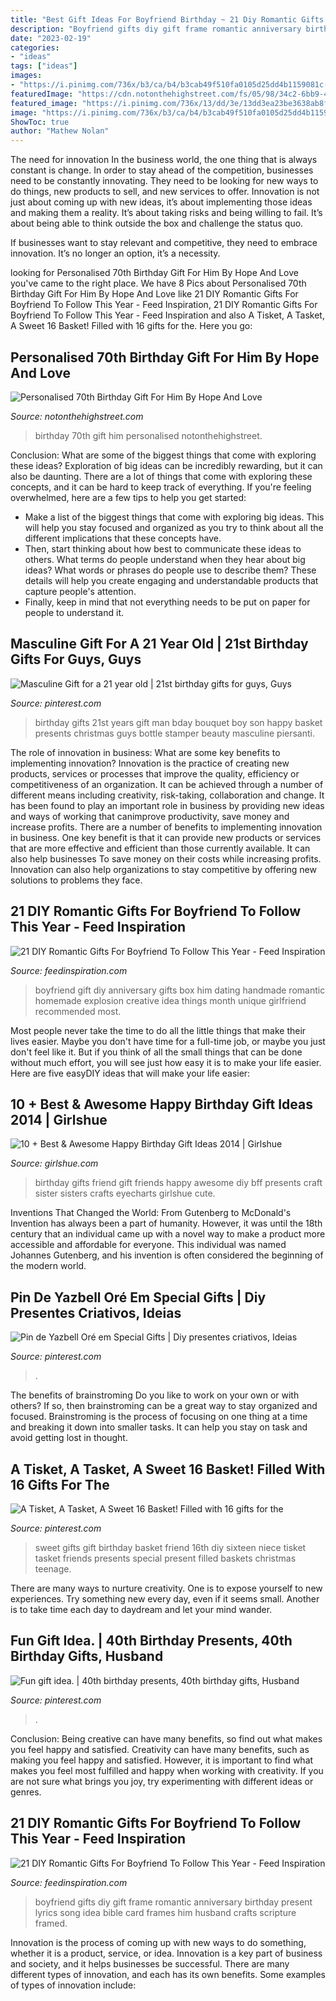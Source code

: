 ```yaml
---
title: "Best Gift Ideas For Boyfriend Birthday ~ 21 Diy Romantic Gifts For Boyfriend To Follow This Year"
description: "Boyfriend gifts diy gift frame romantic anniversary birthday present lyrics song idea bible card frames him husband crafts scripture framed"
date: "2023-02-19"
categories:
- "ideas"
tags: ["ideas"]
images:
- "https://i.pinimg.com/736x/b3/ca/b4/b3cab49f510fa0105d25dd4b1159081c--cool-gifts-diy-sweet--gifts.jpg"
featuredImage: "https://cdn.notonthehighstreet.com/fs/05/98/34c2-6bb9-4ebf-91e5-ee003e099481/original_personalised-70th-birthday-gift-for-him.jpg"
featured_image: "https://i.pinimg.com/736x/13/dd/3e/13dd3ea23be3638ab8f9368e161eb53e--fun-gifts-th-birthday.jpg"
image: "https://i.pinimg.com/736x/b3/ca/b4/b3cab49f510fa0105d25dd4b1159081c--cool-gifts-diy-sweet--gifts.jpg"
ShowToc: true
author: "Mathew Nolan"
---
```



The need for innovation
In the business world, the one thing that is always constant is change. In order to stay ahead of the competition, businesses need to be constantly innovating. They need to be looking for new ways to do things, new products to sell, and new services to offer.
Innovation is not just about coming up with new ideas, it’s about implementing those ideas and making them a reality. It’s about taking risks and being willing to fail. It’s about being able to think outside the box and challenge the status quo.

If businesses want to stay relevant and competitive, they need to embrace innovation. It’s no longer an option, it’s a necessity.

	

		
looking for Personalised 70th Birthday Gift For Him By Hope And Love you've came to the right place. We have 8 Pics about Personalised 70th Birthday Gift For Him By Hope And Love like 21 DIY Romantic Gifts For Boyfriend To Follow This Year - Feed Inspiration, 21 DIY Romantic Gifts For Boyfriend To Follow This Year - Feed Inspiration and also A Tisket, A Tasket, A Sweet 16 Basket! Filled with 16 gifts for the. Here you go:
		
    
## Personalised 70th Birthday Gift For Him By Hope And Love

<img loading=lazy src="https://cdn.notonthehighstreet.com/fs/05/98/34c2-6bb9-4ebf-91e5-ee003e099481/original_personalised-70th-birthday-gift-for-him.jpg" onerror="this.onerror=null;this.src='https://tse3.mm.bing.net/th?id=OIP.W5zyMmU4g0RWUS74NW3xuAHaHa&amp;pid=15.1';" alt="Personalised 70th Birthday Gift For Him By Hope And Love">

_Source: notonthehighstreet.com_

>birthday 70th gift him personalised notonthehighstreet. 

	

Conclusion: What are some of the biggest things that come with exploring these ideas?
Exploration of big ideas can be incredibly rewarding, but it can also be daunting. There are a lot of things that come with exploring these concepts, and it can be hard to keep track of everything. If you're feeling overwhelmed, here are a few tips to help you get started: 
- Make a list of the biggest things that come with exploring big ideas. This will help you stay focused and organized as you try to think about all the different implications that these concepts have. 
- Then, start thinking about how best to communicate these ideas to others. What terms do people understand when they hear about big ideas? What words or phrases do people use to describe them? These details will help you create engaging and understandable products that capture people's attention. 
- Finally, keep in mind that not everything needs to be put on paper for people to understand it.

    
## Masculine Gift For A 21 Year Old | 21st Birthday Gifts For Guys, Guys

<img loading=lazy src="https://i.pinimg.com/736x/2c/32/1b/2c321b41f0bdc68a54bfa1620031ceef--boss-gifts-man-gifts.jpg" onerror="this.onerror=null;this.src='https://tse2.mm.bing.net/th?id=OIP.JYjg1JD2GOiEUV4md9k-sQHaJ4&amp;pid=15.1';" alt="Masculine Gift for a 21 year old | 21st birthday gifts for guys, Guys">

_Source: pinterest.com_

>birthday gifts 21st years gift man bday bouquet boy son happy basket presents christmas guys bottle stamper beauty masculine piersanti. 

	

The role of innovation in business: What are some key benefits to implementing innovation?
Innovation is the practice of creating new products, services or processes that improve the quality, efficiency or competitiveness of an organization. It can be achieved through a number of different means including creativity, risk-taking, collaboration and change. It has been found to play an important role in business by providing new ideas and ways of working that canimprove productivity, save money and increase profits.
There are a number of benefits to implementing innovation in business. One key benefit is that it can provide new products or services that are more effective and efficient than those currently available. It can also help businesses To save money on their costs while increasing profits. Innovation can also help organizations to stay competitive by offering new solutions to problems they face.

    
## 21 DIY Romantic Gifts For Boyfriend To Follow This Year - Feed Inspiration

<img loading=lazy src="http://feedinspiration.com/wp-content/uploads/2016/12/explosion-box.jpg" onerror="this.onerror=null;this.src='https://tse3.mm.bing.net/th?id=OIP.QC5wE7YIiqPdfEjSU5uX_wHaLH&amp;pid=15.1';" alt="21 DIY Romantic Gifts For Boyfriend To Follow This Year - Feed Inspiration">

_Source: feedinspiration.com_

>boyfriend gift diy anniversary gifts box him dating handmade romantic homemade explosion creative idea things month unique girlfriend recommended most. 

	

Most people never take the time to do all the little things that make their lives easier. Maybe you don't have time for a full-time job, or maybe you just don't feel like it. But if you think of all the small things that can be done without much effort, you will see just how easy it is to make your life easier. Here are five easyDIY ideas that will make your life easier: 

    
## 10 + Best &amp; Awesome Happy Birthday Gift Ideas 2014 | Girlshue

<img loading=lazy src="https://www.girlshue.com/wp-content/uploads/2014/03/10-Best-Awesome-Happy-Birthday-Gift-Ideas-2014-10.jpg" onerror="this.onerror=null;this.src='https://tse2.mm.bing.net/th?id=OIP.n_DiJLQ-0olNQNXXqweMYwHaJ3&amp;pid=15.1';" alt="10 + Best &amp; Awesome Happy Birthday Gift Ideas 2014 | Girlshue">

_Source: girlshue.com_

>birthday gifts friend gift friends happy awesome diy bff presents craft sister sisters crafts eyecharts girlshue cute. 

	

Inventions That Changed the World: From Gutenberg to McDonald's
Invention has always been a part of humanity. However, it was until the 18th century that an individual came up with a novel way to make a product more accessible and affordable for everyone. This individual was named Johannes Gutenberg, and his invention is often considered the beginning of the modern world.

    
## Pin De Yazbell Oré Em Special Gifts | Diy Presentes Criativos, Ideias

<img loading=lazy src="https://i.pinimg.com/736x/70/5b/46/705b4691a15edd3c8b3f7036c937a7f6.jpg" onerror="this.onerror=null;this.src='https://tse4.mm.bing.net/th?id=OIP.ASNCYUM593XGEeghBYtSFQHaNK&amp;pid=15.1';" alt="Pin de Yazbell Oré em Special Gifts | Diy presentes criativos, Ideias">

_Source: pinterest.com_

>. 

	

The benefits of brainstroming
Do you like to work on your own or with others? If so, then brainstroming can be a great way to stay organized and focused. Brainstroming is the process of focusing on one thing at a time and breaking it down into smaller tasks. It can help you stay on task and avoid getting lost in thought.

    
## A Tisket, A Tasket, A Sweet 16 Basket! Filled With 16 Gifts For The

<img loading=lazy src="https://i.pinimg.com/736x/b3/ca/b4/b3cab49f510fa0105d25dd4b1159081c--cool-gifts-diy-sweet--gifts.jpg" onerror="this.onerror=null;this.src='https://tse3.mm.bing.net/th?id=OIP.cY-AqcCEH82iynrDsVtVzQHaKm&amp;pid=15.1';" alt="A Tisket, A Tasket, A Sweet 16 Basket! Filled with 16 gifts for the">

_Source: pinterest.com_

>sweet gifts gift birthday basket friend 16th diy sixteen niece tisket tasket friends presents special present filled baskets christmas teenage. 

	

There are many ways to nurture creativity. One is to expose yourself to new experiences. Try something new every day, even if it seems small. Another is to take time each day to daydream and let your mind wander.

    
## Fun Gift Idea. | 40th Birthday Presents, 40th Birthday Gifts, Husband

<img loading=lazy src="https://i.pinimg.com/736x/13/dd/3e/13dd3ea23be3638ab8f9368e161eb53e--fun-gifts-th-birthday.jpg" onerror="this.onerror=null;this.src='https://tse3.mm.bing.net/th?id=OIP.Ja6I1xaNvnnkrESZyz2djQHaJ3&amp;pid=15.1';" alt="Fun gift idea. | 40th birthday presents, 40th birthday gifts, Husband">

_Source: pinterest.com_

>. 

	

Conclusion: Being creative can have many benefits, so find out what makes you feel happy and satisfied.
Creativity can have many benefits, such as making you feel happy and satisfied. However, it is important to find what makes you feel most fulfilled and happy when working with creativity. If you are not sure what brings you joy, try experimenting with different ideas or genres.

    
## 21 DIY Romantic Gifts For Boyfriend To Follow This Year - Feed Inspiration

<img loading=lazy src="http://feedinspiration.com/wp-content/uploads/2016/12/Song-Lyrics-Picture-Frame.jpg" onerror="this.onerror=null;this.src='https://tse2.mm.bing.net/th?id=OIP.ftPEk70mg4zsrQp5fRsTtAHaJ4&amp;pid=15.1';" alt="21 DIY Romantic Gifts For Boyfriend To Follow This Year - Feed Inspiration">

_Source: feedinspiration.com_

>boyfriend gifts diy gift frame romantic anniversary birthday present lyrics song idea bible card frames him husband crafts scripture framed. 

	

Innovation is the process of coming up with new ways to do something, whether it is a product, service, or idea. Innovation is a key part of business and society, and it helps businesses be successful. There are many different types of innovation, and each has its own benefits. Some examples of types of innovation include:

